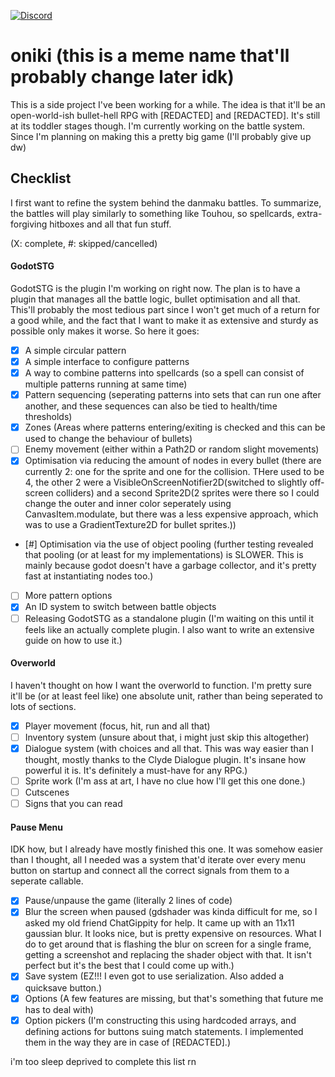 [![Discord](https://img.shields.io/discord/1146846558508302366.svg?colorB=7289DA&logo=data:image/png;base64,iVBORw0KGgoAAAANSUhEUgAAAHYAAABWAgMAAABnZYq0AAAACVBMVEUAAB38%2FPz%2F%2F%2F%2Bm8P%2F9AAAAAXRSTlMAQObYZgAAAAFiS0dEAIgFHUgAAAAJcEhZcwAACxMAAAsTAQCanBgAAAAHdElNRQfhBxwQJhxy2iqrAAABoElEQVRIx7WWzdGEIAyGgcMeKMESrMJ6rILZCiiBg4eYKr%2Fd1ZAfgXFm98sJfAyGNwno3G9sLucgYGpQ4OGVRxQTREMDZjF7ILSWjoiHo1n%2BE03Aw8p7CNY5IhkYd%2F%2F6MtO3f8BNhR1QWnarCH4tr6myl0cWgUVNcfMcXACP1hKrGMt8wcAyxide7Ymcgqale7hN6846uJCkQxw6GG7h2MH4Czz3cLqD1zHu0VOXMfZjHLoYvsdd0Q7ZvsOkafJ1P4QXxrWFd14wMc60h8JKCbyQvImzlFjyGoZTKzohwWR2UzSONHhYXBQOaKKsySsahwGGDnb%2FiYPJw22sCqzirSULYy1qtHhXGbtgrM0oagBV4XiTJok3GoLoDNH8ooTmBm7ZMsbpFzi2bgPGoXWXME6XT%2BRJ4GLddxJ4PpQy7tmfoU2HPN6cKg%2BledKHBKlF8oNSt5w5g5o8eXhu1IOlpl5kGerDxIVT%2BztzKepulD8utXqpChamkzzuo7xYGk%2FkpSYuviLXun5bzdRf0Krejzqyz7Z3p0I1v2d6HmA07dofmS48njAiuMgAAAAASUVORK5CYII%3D)](https://discord.gg/ZuUWPaSrHa)
# oniki (this is a meme name that'll probably change later idk)
This is a side project I've been working for a while. The idea is that it'll be an open-world-ish bullet-hell RPG with \[REDACTED\] and \[REDACTED\]. It's still at its toddler stages though. I'm currently working on the battle system. Since I'm planning on making this a pretty big game (I'll probably give up dw)

## Checklist
I first want to refine the system behind the danmaku battles. To summarize, the battles will play similarly to something like Touhou, so spellcards, extra-forgiving hitboxes and all that fun stuff.

(X: complete, #: skipped/cancelled)

#### GodotSTG
GodotSTG is the plugin I'm working on right now. The plan is to have a plugin that manages all the battle logic, bullet optimisation and all that. This'll probably the most tedious part since I won't get much of a return for a good while, and the fact that I want to make it as extensive and sturdy as possible only makes it worse. So here it goes:
  * [X] A simple circular pattern
  * [X] A simple interface to configure patterns
  * [X] A way to combine patterns into spellcards (so a spell can consist of multiple patterns running at same time)
  * [X] Pattern sequencing (seperating patterns into sets that can run one after another, and these sequences can also be tied to health/time thresholds)
  * [X] Zones (Areas where patterns entering/exiting is checked and this can be used to change the behaviour of bullets)
  * [ ] Enemy movement (either within a Path2D or random slight movements)
  * [X] Optimisation via reducing the amount of nodes in every bullet (there are currently 2: one for the sprite and one for the collision. THere used to be 4, the other 2 were a VisibleOnScreenNotifier2D(switched to slightly off-screen colliders) and a second Sprite2D(2 sprites were there so I could change the outer and inner color seperately using CanvasItem.modulate, but there was a less expensive approach, which was to use a GradientTexture2D for bullet sprites.))
  * [#] Optimisation via the use of object pooling (further testing revealed that pooling (or at least for my implementations) is SLOWER. This is mainly because godot doesn't have a garbage collector, and it's pretty fast at instantiating nodes too.)
  * [ ] More pattern options
  * [X] An ID system to switch between battle objects
  * [ ] Releasing GodotSTG as a standalone plugin (I'm waiting on this until it feels like an actually complete plugin. I also want to write an extensive guide on how to use it.)

#### Overworld
I haven't thought on how I want the overworld to function. I'm pretty sure it'll be (or at least feel like) one absolute unit, rather than being seperated to lots of sections.
  * [X] Player movement (focus, hit, run and all that)
  * [ ] Inventory system (unsure about that, i might just skip this altogether)
  * [X] Dialogue system (with choices and all that. This was way easier than I thought, mostly thanks to the Clyde Dialogue plugin. It's insane how powerful it is. It's definitely a must-have for any RPG.)
  * [ ] Sprite work (I'm ass at art, I have no clue how I'll get this one done.)
  * [ ] Cutscenes
  * [ ] Signs that you can read

#### Pause Menu
IDK how, but I already have mostly finished this one. It was somehow easier than I thought, all I needed was a system that'd iterate over every menu button on startup and connect all the correct signals from them to a seperate callable.
  * [X] Pause/unpause the game (literally 2 lines of code)
  * [X] Blur the screen when paused (gdshader was kinda difficult for me, so I asked my old friend ChatGippity for help. It came up with an 11x11 gaussian blur. It looks nice, but is pretty expensive on resources. What I do to get around that is flashing the blur on screen for a single frame, getting a screenshot and replacing the shader object with that. It isn't perfect but it's the best that I could come up with.)
  * [X] Save system (EZ!!! I even got to use serialization. Also added a quicksave button.)
  * [X] Options (A few features are missing, but that's something that future me has to deal with)
  * [X] Option pickers (I'm constructing this using hardcoded arrays, and defining actions for buttons suing match statements. I implemented them in the way they are in case of \[REDACTED\].)

i'm too sleep deprived to complete this list rn
